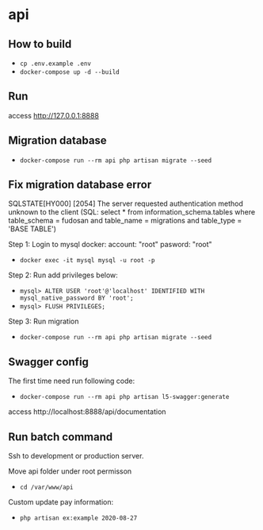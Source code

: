 # api

## How to build
* `cp .env.example .env`
* `docker-compose up -d --build`

## Run
access http://127.0.0.1:8888

## Migration database
* `docker-compose run --rm api php artisan migrate --seed`

## Fix migration database error 
SQLSTATE[HY000] [2054] The server requested authentication method unknown to the client (SQL: select * from information_schema.tables where table_schema = fudosan and table_name = migrations and table_type = 'BASE TABLE')

Step 1: Login to mysql docker: account: "root" pasword: "root"
* `docker exec -it mysql mysql -u root -p`

Step 2: Run add privileges below:
* `mysql> ALTER USER 'root'@'localhost' IDENTIFIED WITH mysql_native_password BY 'root';`
* `mysql> FLUSH PRIVILEGES;`

Step 3: Run migration
* `docker-compose run --rm api php artisan migrate --seed`

## Swagger config

The first time need run following code:
* `docker-compose run --rm api php artisan l5-swagger:generate`

access http://localhost:8888/api/documentation

## Run batch command
Ssh to development or production server.

Move api folder under root permisson
* `cd /var/www/api`

Custom update pay information:
* `php artisan ex:example 2020-08-27`